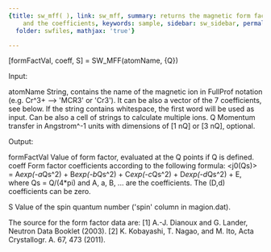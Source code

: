 ```yaml
---
{title: sw_mff( ), link: sw_mff, summary: returns the magnetic form factor values
    and the coefficients, keywords: sample, sidebar: sw_sidebar, permalink: sw_mff.html,
  folder: swfiles, mathjax: 'true'}

---
```

 
[formFactVal, coeff, S] = SW_MFF(atomName, {Q})
 
Input:
 
atomName      String, contains the name of the magnetic ion in FullProf
              notation (e.g. Cr^3+ --> 'MCR3' or 'Cr3'). It can be also a
              vector of the 7 coefficients, see below. If the string
              contains whitespace, the first word will be used as input.
              Can be also a cell of strings to calculate multiple ions.
Q             Momentum transfer in Angstrom^-1 units with dimensions of
              [1 nQ] or [3 nQ], optional.
 
Output:
 
formFactVal   Value of form factor, evaluated at the Q points if Q is
              defined.
coeff         Form factor coefficients according to the following
              formula:
              <j0(Qs)> = A*exp(-a*Qs^2) + B*exp(-b*Qs^2) + C*exp(-c*Qs^2) + D*exp(-d*Qs^2) + E,
              where Qs = Q/(4*pi) and A, a, B, ... are the coefficients.
              The (D,d) coefficients can be zero.
 
S             Value of the spin quantum number ('spin' column in magion.dat).
 
The source for the form factor data are:
[1] A.-J. Dianoux and G. Lander, Neutron Data Booklet (2003).
[2] K. Kobayashi, T. Nagao, and M. Ito, Acta Crystallogr. A. 67, 473 (2011).
 

